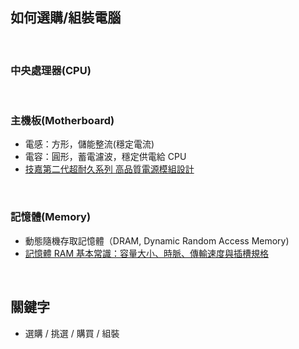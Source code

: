 ## 如何選購/組裝電腦

<br>

### 中央處理器(CPU)

<br>

### 主機板(Motherboard)
- 電感：方形，儲能整流(穩定電流)
- 電容：圓形，蓄電濾波，穩定供電給 CPU
- [技嘉第二代超耐久系列 高品質電源模組設計](https://www.gigabyte.com/tw/webpage/9/article_08_ultra_durable2.htm)

<br>

### 記憶體(Memory)
- 動態隨機存取記憶體（DRAM, Dynamic Random Access Memory)
- [記憶體 RAM 基本常識：容量大小、時脈、傳輸速度與插槽規格](https://blog.gtwang.org/tips/effect-of-ram-size-and-frequency/)

<br>

## 關鍵字
- 選購 / 挑選 / 購買 / 組裝
